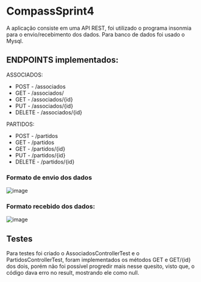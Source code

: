 # CompassSprint4

A aplicação consiste em uma API REST, foi utilizado o programa insonmia para o envio/recebimento dos dados. Para banco de dados foi usado o Mysql.

## ENDPOINTS implementados:

ASSOCIADOS:

* POST - /associados
* GET - /associados/
* GET - /associados/{id}
* PUT - /associados/{id}
* DELETE - /associados/{id}


PARTIDOS: 

* POST - /partidos
* GET - /partidos
* GET - /partidos/{id}
* PUT - /partidos/{id}
* DELETE - /partidos/{id}

### Formato de envio dos dados

![image](https://user-images.githubusercontent.com/79091246/204565940-b7b4b509-8927-4046-870b-18e672a18b45.png)

### Formato recebido dos dados:

![image](https://user-images.githubusercontent.com/79091246/204566258-cdca7bfe-ec13-435c-bf5f-ff9d3bac1e7e.png)



## Testes

Para testes foi criado o AssociadosControllerTest e o PartidosControllerTest, foram implementados os métodos GET e GET/{id} dos dois, porém não foi possível progredir mais nesse quesito, visto que, o código dava erro no result, mostrando ele como null.
